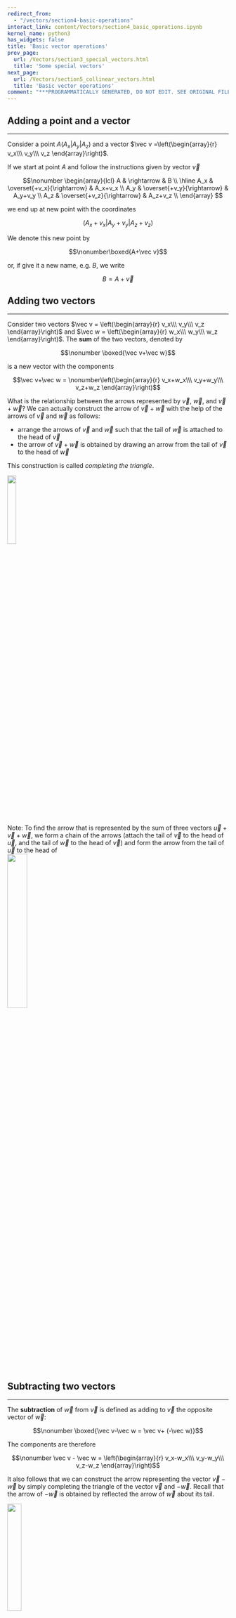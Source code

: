 ```yaml
---
redirect_from:
  - "/vectors/section4-basic-operations"
interact_link: content/Vectors/section4_basic_operations.ipynb
kernel_name: python3
has_widgets: false
title: 'Basic vector operations'
prev_page:
  url: /Vectors/section3_special_vectors.html
  title: 'Some special vectors'
next_page:
  url: /Vectors/section5_collinear_vectors.html
  title: 'Basic vector operations'
comment: "***PROGRAMMATICALLY GENERATED, DO NOT EDIT. SEE ORIGINAL FILES IN /content***"
---
```



## Adding a point and a vector
---

Consider a point $A(A_x \vert A_y \vert A_z)$ and a vector $\vec v =\left(\begin{array}{r} v_x\\\ v_y\\\ v_z \end{array}\right)$.

If we start at point $A$ and follow the instructions given by vector $\vec v$

$$\nonumber
\begin{array}{lcl}
A & \rightarrow & B \\
\hline
A_x & \overset{+v_x}{\rightarrow} & A_x+v_x \\ 
A_y & \overset{+v_y}{\rightarrow} & A_y+v_y \\ 
A_z & \overset{+v_z}{\rightarrow} & A_z+v_z \\ 
\end{array}
$$

we end up at new point with the coordinates 

$$\nonumber (A_x+v_x \vert A_y+v_y \vert A_z + v_z) $$


We denote this new point by 

$$\nonumber\boxed{A+\vec v}$$

or, if give it a new name, e.g. $B$, we write

$$\nonumber B = A+\vec v$$







## Adding two vectors
---

Consider two vectors $\vec v = \left(\begin{array}{r} v_x\\\ v_y\\\ v_z \end{array}\right)$ and $\vec w = \left(\begin{array}{r} w_x\\\ w_y\\\ w_z \end{array}\right)$. The __sum__ of the two vectors, denoted by 

$$\nonumber \boxed{\vec v+\vec w}$$

is a new vector with the components

$$\vec v+\vec w = \nonumber\left(\begin{array}{r} v_x+w_x\\\ v_y+w_y\\\ v_z+w_z \end{array}\right)$$

What is the relationship between the arrows represented by $\vec v$, $\vec w$, and $\vec v+\vec w$? We can actually construct the arrow of $\vec v+\vec w$ with the help of the arrows of $\vec v$ and $\vec w$ as follows: 
 - arrange the arrows of $\vec v$ and $\vec w$ such that the tail of $\vec w$ is attached to the head of $\vec v$
 - the arrow of $\vec v+\vec w$ is obtained by drawing an arrow from the tail of $\vec v$ to the head of $\vec w$

This construction is called *completing the triangle*.

<img src="./pics/completeTriangle.png" width="20%" align="center">

Note: To find the arrow that is represented by the sum of three vectors $\vec u+\vec v+\vec w$, we form a chain of the arrows (attach the tail of $\vec v$ to the head of $\vec u$, and the tail of $\vec w$ to the head of $\vec v$) and form the arrow from the tail of $\vec u$ to the head of  
<img src="./pics/addThreeVec.png" width="30%" align="center">



## Subtracting two vectors
---

The __subtraction__ of $\vec w$ from $\vec v$ is defined as adding to $\vec v$ the opposite vector of $\vec w$: 

$$\nonumber \boxed{\vec v-\vec w = \vec v+ (-\vec w)}$$

The components are therefore 

$$\nonumber \vec v  - \vec w = \left(\begin{array}{r} v_x-w_x\\\ v_y-w_y\\\ v_z-w_z \end{array}\right)$$

It also follows that we can construct the arrow representing the vector $\vec v-\vec w$ by simply completing the triangle of the vector $\vec v$ and $-\vec w$. Recall that the arrow of $-\vec w$  is obtained by reflected the arrow of $\vec w$ about its tail.

<img src="./pics/subtractVectors.png" width="25%" align="center">



## Multiplication of a vector with a scalar
---

Consider a vector $\vec v = \left(\begin{array}{r} v_x\\\ v_y\\\ v_z \end{array}\right)$ and a constant $c$, where $c$ can by any real number. In the context of vectors, a number is called a __scalar__. The __multiplication__ of $c$ with $\vec v$, denoted by 

$$\nonumber\boxed{c\cdot \vec{v}}$$

is defined as the vector with the components

$$\nonumber\vec v = \left(\begin{array}{r} c\cdot v_x\\\ c \cdot v_y\\\ c \cdot v_z \end{array}\right)$$

Thus each component of $\vec v$ is multiplied by the constant $c$. Make sure yu understand that 
- The arrow that is represented by $c \cdot \vec{v}$ is $c$ times longer than $\vec v$. 
- If $c$ is positive, the arrows point in the same direction, if $c$ is negative, the arrow points in the opposite direction (see figure below).
- For $c=2$ the arrow length is doubled, for $c=0.5$ the arrow length is halved. 
- More generally, for a $c>1$ the arrow length increases, for $0<c<1$ the arrow length decreases.


<img src="./pics/multiplicWithConst.png" width="95%" align="center">



## Exercise
---

1. Consider the vector $\vec{u}=\left(\begin{array}{r} -2\\\ 2\\\ -1 \end{array}\right)$ <br>Determine the vector $\vec{v} = 3\cdot \vec{u}$ and verify that the magnitude of $\vec v$ is $3$ times bigger than the magnitude of $\vec{u}$.

2. Show that $0\cdot \vec{a}$ is the zero vector.

3. Show that $4\cdot (5\cdot \vec{a})=20\cdot \vec{a}$

4. Show the following:
   1. $\vec{a}+\vec{b}=\vec{b}+\vec{a}$
   2. $\vec{a}+(\vec{b}+\vec{c})=(\vec{a}+\vec{b})+\vec{c}$
   3. $\vec{b}-\vec{a}$ is the opposite vector of $\vec{a}-\vec{b}$
   4. $\vec{a}+\vec{a}=2  \vec{a}$
   5. $4 \vec{a} + 6   \vec{a} =10  \vec{a}$
   6. $4 \vec{a} - 6   \vec{a} =-2  \vec{a}$
   7. $3  (\vec{a} +\vec{b}) =3  \vec{a}+3  \vec{b}$

5. Construct arrows that represent the following vectors: $\vec{a}+\vec{b}$, $\vec{a}-\vec{b}$, where all the arrows are in the yz-plane.
<img src="./pics/exc_lincomb1.png" width="90%" align="center">
        
6. Construct arrows that represent the following vectors: $1.5\vec{a}+3\vec{b}$, $0.5\vec{a}-2\vec{b}$, where all the arrows are in the yz-plane.
<img src="./pics/exc_lincomb2.png" width="20%" align="center">

7. Find the point in the middle between the two points $A(1\vert 4\vert -2)$ and $B(10 \vert 2 \vert 4)$.

8. Consider the vectors $\vec{a}=\left(\begin{array}{r} 1\\\ -2\\\ 1 \end{array}\right)$ and $\vec{b}=\left(\begin{array}{r} 2\\\ 3\\\ -1 \end{array}\right)$. 
   1. Determine $\vert \vec a + \vec b \vert$ and show that this is *not* $\vert \vec a \vert + \vert \vec b \vert$.
   2. Indeed, use a figure to show that for any two vectors $\vec a$ and $\vec b$ it is always true that $\vert \vec a + \vec b \vert \leq \vert \vec a \vert + \vert \vec b \vert$. For what vectors is $\vert \vec a + \vec b \vert = \vert \vec a \vert + \vert \vec b \vert$?
   3. $\vert \vec a - \vec b \vert$ . Again, show that $\vert \vec a - \vec b \vert \neq \vert \vec a \vert - \vert \vec b \vert$.
   4. Determine the unit vector of $\vec a$ (that is, a vector of length one pointing in the same direction as $\vec a$).



## Solutions
---

1. $\vert\vec{u}\vert=\sqrt{(-2)^2+2^2+(-1)^2}=3$, 
$\vec v = 3\cdot \vec u = \left(\begin{array}{r} -6\\\ 6\\\ -3 \end{array}\right) \rightarrow \vert \vec{v}\vert =\sqrt{(-6)^2+6^2+(-3)^2}=9$. So indeed, three times bigger.

2. $0\cdot \vec{a}=\left(\begin{array}{r} 0\cdot a_x\\\ 0\cdot a_y\\\ 0\cdot a_z \end{array}\right) = \left(\begin{array}{r} 0\\\ 0\\\ 0 \end{array}\right)$

3. $4\cdot (5\cdot \vec{a})= 4\cdot \left(\begin{array}{r} 5\cdot a_x\\\ 5\cdot a_y\\\ 5\cdot a_z \end{array}\right) = \left(\begin{array}{r} 20\cdot a_x\\\ 20\cdot a_y\\\ 20\cdot a_z \end{array}\right)= 20\cdot \vec{a}$

4. So ...
   1. $\vec{a}+\vec{b}=\left(\begin{array}{r} a_x+b_x\\\ a_y+b_y\\\ a_z+b_z \end{array}\right) =\left(\begin{array}{r} b_x+a_x\\\ b_y+a_y\\\ b_z+a_z \end{array}\right) =\vec{b}+\vec{a}$
    
   2. $\vec{a}+(\vec{b}+\vec{c})=\vec{a}+\left(\begin{array}{r} b_x+c_x\\\ b_y+c_y\\\ b_z+c_z \end{array}\right) = \left(\begin{array}{r} a_x+b_x+c_x\\\ a_y+b_y+c_y\\\ a_z+b_z+c_z \end{array}\right)$ and similar, $(\vec{a}+\vec{b})+\vec{c}=\left(\begin{array}{r} a_x+b_x\\\ a_y+b_y\\\ a_z+b_z \end{array}\right)+\vec{c}=\left(\begin{array}{r} a_x+b_x+c_x\\\ a_y+b_y+c_y\\\ a_z+b_z+c_z \end{array}\right)$, so the same vectors.
    
   3. $\vec{b}-\vec{a}=\left(\begin{array}{r} b_x-a_x\\\ b_y-a_y\\\ b_z-a_z \end{array}\right)=\left(\begin{array}{r} -(a_x-b_x)\\\ -(a_y-b_y)\\\ -(a_z-b_z) \end{array}\right)=-(\vec{a}-\vec{b})$, and this is the opposite vector of $\vec{a}-\vec{b}$
	
   4. $\vec{a}+\vec{a}=\left(\begin{array}{r} a_x+a_x\\\ a_y+a_y\\\ a_z+a_z \end{array}\right)=\left(\begin{array}{r} 2 a_x \\\ 2 a_y\\\ 2 a_z \end{array}\right)=2  \vec{a}$
	
   5. $4 \vec{a} + 6   \vec{a} =\left(\begin{array}{r} 4a_x+6a_x\\\ 4a_y+6a_y\\\ 4a_z+6a_z \end{array}\right) = 10  \vec{a}$
	
   6. $4 \vec{a} - 6   \vec{a}  =\left(\begin{array}{r} 4a_x-6a_x\\\ 4a_y-6a_y\\\ 4a_z-6a_z \end{array}\right)  =-2  \vec{a}$
	
   7. $3  (\vec{a} +\vec{b}) = 3\left(\begin{array}{r} a_x+b_x\\\  a_y+b_y\\\  a_z+b_z \end{array}\right) = \left(\begin{array}{r} 3(a_x+b_x)\\\  3(a_y+b_y)\\\  3(a_z+b_z) \end{array}\right) = \left(\begin{array}{r} 3a_x+3b_x\\\  3a_y+3b_y\\\  3a_z+3b_z \end{array}\right) =3\vec{a}+3  \vec{b}$

5. <img src="./pics/sol_lincomb1.png" width="90%" align="center">

6. <img src="./pics/sol_lincomb2.png" width="90%" align="center">

7. <img src="./pics/sol_midpoint.png" width="90%" align="center">

8. 1. $\vec a + \vec b = \left(\begin{array}{r} 3\\\ 1\\\ 0 \end{array}\right) \rightarrow  \vert \vec a + \vec b \vert = \sqrt{3²+1²+0²}=\sqrt{10}$. But $\vert \vec a \vert + \vert \vec b \vert = \sqrt{6} +\sqrt{14} \neq \sqrt{10}$.

   2. Follows immediately from the completion of the triangle figure. The equation holds if the two vectors are parallel and pointing in the same direction.
 
   3. $\vec a - \vec b = \left(\begin{array}{r} -1\\\ -5\\\ 2 \end{array}\right) \rightarrow  \vert \vec a + \vec b \vert = \sqrt{(-1)²+(-5)²+2²}=\sqrt{30}$. But $\vert \vec a \vert - \vert \vec b \vert = \sqrt{6} -\sqrt{14} \neq \sqrt{30}$
 
   4. As $\vert \vec a \vert =\sqrt{6}$, the length of arrow $\vec a$ is $\sqrt{6}$. As multiplying $\vec a$ the scalar $c=\frac{1}{\sqrt{6}}$ makes the arrow $c$ times "longer", the resulting length will be $1$. Thus, the unit vector is $\frac{1}{\sqrt{6}}\cdot \vec a = \left(\begin{array}{r} 1/\sqrt{6}\\\ -2/\sqrt{6}\\\ 1/\sqrt{6} \end{array}\right)$



